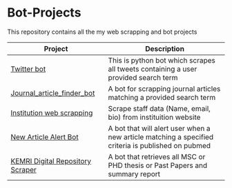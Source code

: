 # Bot-Projects
This repository contains all the my web scrapping and bot projects

| Project | Description |
| ---- | ---- |
| [Twitter bot](https://github.com/ckigenk/Twitter-bot) | This is python bot which scrapes all tweets containing a user provided search term |
| [Journal_article_finder_bot](https://github.com/ckigenk/Journal_article_finder_bot) | A bot for scrapping journal articles matching a provided search term
| [Institution web scrapping](https://github.com/ckigenk/Institution-web-scrapping) | Scrape staff data (Name, email, bio) from instituition website
| [New Article Alert Bot](https://github.com/ckigenk/New-journal-article-alert) | A bot that will alert user when a new article matching a specified criteria is published on pubmed
| [KEMRI Digital Repository Scraper](https://github.com/ckigenk/KEMRI-Digital-Repository-Scrapper) | A bot that retrieves all MSC or PHD thesis or Past Papers and summary report
